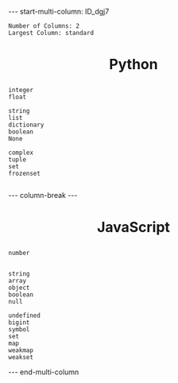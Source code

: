 

--- start-multi-column: ID_dgj7
```column-settings
Number of Columns: 2
Largest Column: standard
```

# <p align="center">Python</p>
```
integer
float

string
list
dictionary
boolean
None

complex
tuple
set
frozenset


```
--- column-break ---

# <p align="center">JavaScript</p>
```
number


string
array
object
boolean
null

undefined
bigint
symbol
set
map
weakmap
weakset
```
--- end-multi-column






